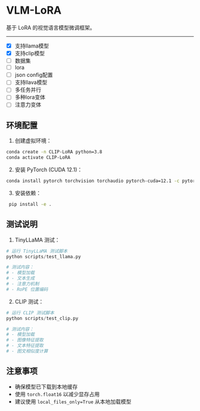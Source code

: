 # VLM-LoRA

基于 LoRA 的视觉语言模型微调框架。

----

- [x] 支持llama模型
- [x] 支持clip模型
- [ ] 数据集
- [ ] lora
- [ ] json config配置
- [ ] 支持llava模型
- [ ] 多任务并行
- [ ] 多种lora变体
- [ ] 注意力变体

## 环境配置

1. 创建虚拟环境：
```bash
conda create -n CLIP-LoRA python=3.8
conda activate CLIP-LoRA
```

2. 安装 PyTorch (CUDA 12.1)：
```bash
conda install pytorch torchvision torchaudio pytorch-cuda=12.1 -c pytorch -c nvidia
```

3. 安装依赖：
```bash
 pip install -e .
```

## 测试说明

1. TinyLLaMA 测试：
```python
# 运行 TinyLLaMA 测试脚本
python scripts/test_llama.py

# 测试内容：
# - 模型加载
# - 文本生成
# - 注意力机制
# - RoPE 位置编码
```

2. CLIP 测试：
```python
# 运行 CLIP 测试脚本
python scripts/test_clip.py

# 测试内容：
# - 模型加载
# - 图像特征提取
# - 文本特征提取
# - 图文相似度计算
```

## 注意事项

- 确保模型已下载到本地缓存
- 使用 `torch.float16` 以减少显存占用
- 建议使用 `local_files_only=True` 从本地加载模型 
